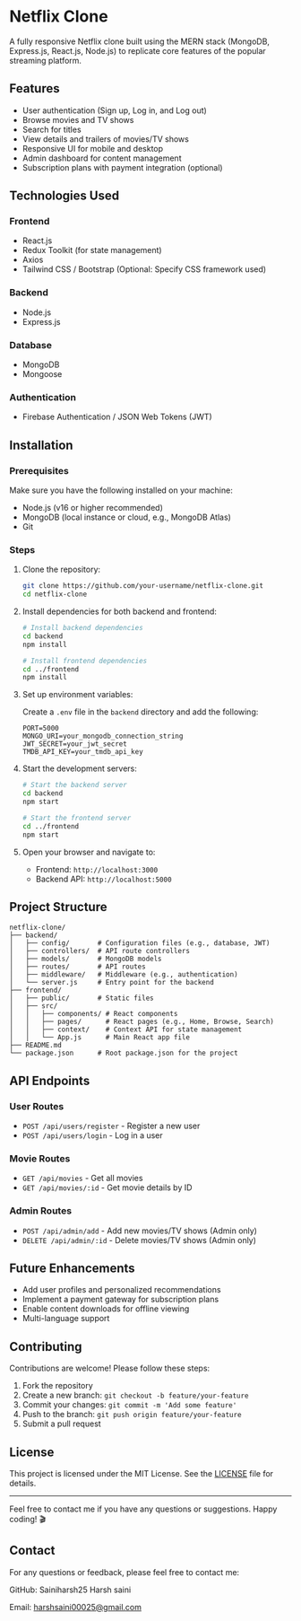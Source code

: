 # Netflix Clone
A fully responsive Netflix clone built using the MERN stack (MongoDB, Express.js, React.js, Node.js) to replicate core features of the popular streaming platform.

## Features

- User authentication (Sign up, Log in, and Log out)
- Browse movies and TV shows
- Search for titles
- View details and trailers of movies/TV shows
- Responsive UI for mobile and desktop
- Admin dashboard for content management
- Subscription plans with payment integration (optional)

## Technologies Used

### Frontend
- React.js
- Redux Toolkit (for state management)
- Axios
- Tailwind CSS / Bootstrap (Optional: Specify CSS framework used)

### Backend
- Node.js
- Express.js

### Database
- MongoDB
- Mongoose

### Authentication
- Firebase Authentication / JSON Web Tokens (JWT)

## Installation

### Prerequisites

Make sure you have the following installed on your machine:

- Node.js (v16 or higher recommended)
- MongoDB (local instance or cloud, e.g., MongoDB Atlas)
- Git

### Steps

1. Clone the repository:
   ```bash
   git clone https://github.com/your-username/netflix-clone.git
   cd netflix-clone
   ```

2. Install dependencies for both backend and frontend:
   ```bash
   # Install backend dependencies
   cd backend
   npm install

   # Install frontend dependencies
   cd ../frontend
   npm install
   ```

3. Set up environment variables:

   Create a `.env` file in the `backend` directory and add the following:
   ```env
   PORT=5000
   MONGO_URI=your_mongodb_connection_string
   JWT_SECRET=your_jwt_secret
   TMDB_API_KEY=your_tmdb_api_key
   ```

4. Start the development servers:
   ```bash
   # Start the backend server
   cd backend
   npm start

   # Start the frontend server
   cd ../frontend
   npm start
   ```

5. Open your browser and navigate to:
   - Frontend: `http://localhost:3000`
   - Backend API: `http://localhost:5000`

## Project Structure

```
netflix-clone/
├── backend/
│   ├── config/       # Configuration files (e.g., database, JWT)
│   ├── controllers/  # API route controllers
│   ├── models/       # MongoDB models
│   ├── routes/       # API routes
│   ├── middleware/   # Middleware (e.g., authentication)
│   └── server.js     # Entry point for the backend
├── frontend/
│   ├── public/       # Static files
│   ├── src/
│   │   ├── components/ # React components
│   │   ├── pages/      # React pages (e.g., Home, Browse, Search)
│   │   ├── context/    # Context API for state management
│   │   └── App.js      # Main React app file
├── README.md
└── package.json      # Root package.json for the project
```

## API Endpoints

### User Routes
- `POST /api/users/register` - Register a new user
- `POST /api/users/login` - Log in a user

### Movie Routes
- `GET /api/movies` - Get all movies
- `GET /api/movies/:id` - Get movie details by ID

### Admin Routes
- `POST /api/admin/add` - Add new movies/TV shows (Admin only)
- `DELETE /api/admin/:id` - Delete movies/TV shows (Admin only)

## Future Enhancements

- Add user profiles and personalized recommendations
- Implement a payment gateway for subscription plans
- Enable content downloads for offline viewing
- Multi-language support

## Contributing

Contributions are welcome! Please follow these steps:

1. Fork the repository
2. Create a new branch: `git checkout -b feature/your-feature`
3. Commit your changes: `git commit -m 'Add some feature'`
4. Push to the branch: `git push origin feature/your-feature`
5. Submit a pull request

## License

This project is licensed under the MIT License. See the [LICENSE](LICENSE) file for details.

---

Feel free to contact me if you have any questions or suggestions. Happy coding! 🎬

## Contact
For any questions or feedback, please feel free to contact me:

GitHub: Sainiharsh25
Harsh saini

Email: harshsaini00025@gmail.com
